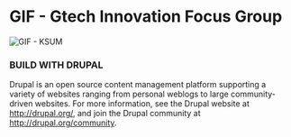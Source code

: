 # GIF - Gtech Innovation Focus Group

![GIF - KSUM](https://raw.githubusercontent.com/sibizulu/ksum-gtech/master/sites/all/themes/kgtech/logo.png)


### BUILD WITH DRUPAL

Drupal is an open source content management platform supporting a variety of
websites ranging from personal weblogs to large community-driven websites. For
more information, see the Drupal website at http://drupal.org/, and join the
Drupal community at http://drupal.org/community.



